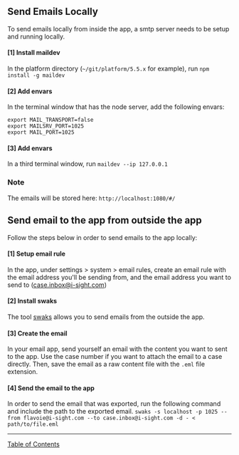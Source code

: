 ## Send Emails Locally

To send emails locally from inside the app, a smtp server needs to be setup and running locally.

#### [1] Install maildev
In the platform directory (`~/git/platform/5.5.x` for example), run `npm install -g maildev`

#### [2] Add envars
In the terminal window that has the node server, add the following envars:
```
export MAIL_TRANSPORT=false
export MAILSRV_PORT=1025
export MAIL_PORT=1025
```

#### [3] Add envars
In a third terminal window, run `maildev --ip 127.0.0.1`


### Note
The emails will be stored here: `http://localhost:1080/#/`

## Send email to the app from outside the app
Follow the steps below in order to send emails to the app locally:

#### [1] Setup email rule
In the app, under settings > system > email rules, create an email rule with the email address you'll be sending from, and the email address you want to send to (case.inbox@i-sight.com)

#### [2] Install swaks
The tool [swaks](https://www.jetmore.org/john/code/swaks/installation.html) allows you to send emails from the outside the app.

#### [3] Create the email
In your email app, send yourself an email with the content you want to sent to the app. Use the case number if you want to attach the email to a case directly. Then, save the email as a raw content file with the `.eml` file extension.

#### [4] Send the email to the app
In order to send the email that was exported, run the following command and include the path to the exported email.
`swaks -s localhost -p 1025 --from flavoie@i-sight.com --to case.inbox@i-sight.com -d - < path/to/file.eml`

***
[Table of Contents](../README.md)